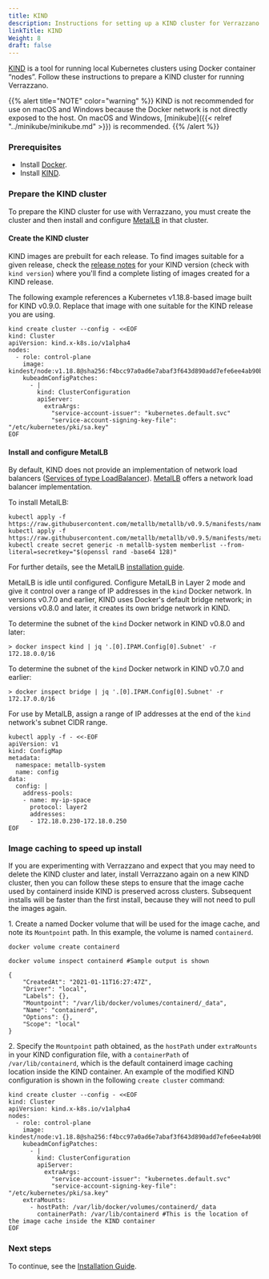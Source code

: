```yaml
---
title: KIND
description: Instructions for setting up a KIND cluster for Verrazzano
linkTitle: KIND
Weight: 8
draft: false
---
```


[KIND](https://kind.sigs.k8s.io/) is a tool for running local Kubernetes clusters using Docker container “nodes”.  Follow
these instructions to prepare a KIND cluster for running Verrazzano.

{{% alert title="NOTE" color="warning" %}}
KIND is not recommended for use on macOS and Windows because the Docker network is not directly exposed
to the host.  On macOS and Windows, [minikube]({{< relref "../minikube/minikube.md" >}}) is recommended.
{{% /alert %}}

### Prerequisites

- Install [Docker](https://docs.docker.com/install/).
- Install [KIND](https://kind.sigs.k8s.io/docs/user/quick-start/#installation).

### Prepare the KIND cluster

To prepare the KIND cluster for use with Verrazzano, you must create the cluster and then install and configure
[MetalLB](https://metallb.universe.tf/) in that cluster.

#### Create the KIND cluster

KIND images are prebuilt for each release.  To find images suitable for a given release, check the
[release notes](https://github.com/kubernetes-sigs/kind/releases) for your KIND version (check with `kind version`)
where you'll find a complete listing of images created for a KIND release.

The following example references a Kubernetes v1.18.8-based image built for KIND v0.9.0.  Replace that image
with one suitable for the KIND release you are using.

```shell
kind create cluster --config - <<EOF
kind: Cluster
apiVersion: kind.x-k8s.io/v1alpha4
nodes:
  - role: control-plane
    image: kindest/node:v1.18.8@sha256:f4bcc97a0ad6e7abaf3f643d890add7efe6ee4ab90baeb374b4f41a4c95567eb
    kubeadmConfigPatches:
      - |
        kind: ClusterConfiguration
        apiServer:
          extraArgs:
            "service-account-issuer": "kubernetes.default.svc"
            "service-account-signing-key-file": "/etc/kubernetes/pki/sa.key"
EOF
```

#### Install and configure MetalLB

By default, KIND does not provide an implementation of network load balancers ([Services of type LoadBalancer](https://kubernetes.io/docs/tasks/access-application-cluster/create-external-load-balancer/)).
[MetalLB](https://metallb.universe.tf/) offers a network load balancer implementation.

To install MetalLB:

```shell
kubectl apply -f https://raw.githubusercontent.com/metallb/metallb/v0.9.5/manifests/namespace.yaml
kubectl apply -f https://raw.githubusercontent.com/metallb/metallb/v0.9.5/manifests/metallb.yaml
kubectl create secret generic -n metallb-system memberlist --from-literal=secretkey="$(openssl rand -base64 128)"
```

For further details, see the MetalLB [installation guide](https://metallb.universe.tf/installation/#installation-by-manifest).

MetalLB is idle until configured.  Configure MetalLB in Layer 2 mode and give it control over a range of IP addresses in the `kind` Docker network.
In versions v0.7.0 and earlier, KIND uses Docker's default bridge network; in versions v0.8.0 and later, it creates its own bridge network in KIND.

To determine the subnet of the `kind` Docker network in KIND v0.8.0 and later:

```shell
> docker inspect kind | jq '.[0].IPAM.Config[0].Subnet' -r
172.18.0.0/16
```

To determine the subnet of the `kind` Docker network in KIND v0.7.0 and earlier:

```shell
> docker inspect bridge | jq '.[0].IPAM.Config[0].Subnet' -r
172.17.0.0/16
```

For use by MetalLB, assign a range of IP addresses at the end of the `kind` network's subnet CIDR range.

```shell
kubectl apply -f - <<-EOF
apiVersion: v1
kind: ConfigMap
metadata:
  namespace: metallb-system
  name: config
data:
  config: |
    address-pools:
    - name: my-ip-space
      protocol: layer2
      addresses:
      - 172.18.0.230-172.18.0.250
EOF
```

### Image caching to speed up install

If you are experimenting with Verrazzano and expect that you may need to delete the KIND cluster and later, install Verrazzano again on a new KIND cluster, then you can follow these steps to ensure that the image cache used by containerd inside KIND is preserved across clusters. Subsequent installs will be faster than the first install, because they will not need to pull the images again.

1\. Create a named Docker volume that will be used for the image cache, and note its `Mountpoint` path. In this example, the volume is named `containerd`.  

```shell
docker volume create containerd

docker volume inspect containerd #Sample output is shown

{
    "CreatedAt": "2021-01-11T16:27:47Z",
    "Driver": "local",
    "Labels": {},
    "Mountpoint": "/var/lib/docker/volumes/containerd/_data",
    "Name": "containerd",
    "Options": {},
    "Scope": "local"
}
```

2\. Specify the `Mountpoint` path obtained, as the `hostPath` under `extraMounts` in your KIND configuration file, with a `containerPath` of `/var/lib/containerd`, which is the default containerd image caching location inside the KIND container. An example of the modified KIND configuration is shown in the following `create cluster` command:

```shell
kind create cluster --config - <<EOF
kind: Cluster
apiVersion: kind.x-k8s.io/v1alpha4
nodes:
  - role: control-plane
    image: kindest/node:v1.18.8@sha256:f4bcc97a0ad6e7abaf3f643d890add7efe6ee4ab90baeb374b4f41a4c95567eb
    kubeadmConfigPatches:
      - |
        kind: ClusterConfiguration
        apiServer:
          extraArgs:
            "service-account-issuer": "kubernetes.default.svc"
            "service-account-signing-key-file": "/etc/kubernetes/pki/sa.key"
    extraMounts:
      - hostPath: /var/lib/docker/volumes/containerd/_data
        containerPath: /var/lib/containerd #This is the location of the image cache inside the KIND container
EOF
```
### Next steps

To continue, see the [Installation Guide](../../../install/installation/#prepare-for-the-install).
